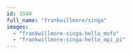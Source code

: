 ```yaml
---
id: 3348
full_name: "frankwillmore/singa"
images: 
  - "frankwillmore-singa-hello_mofo"
  - "frankwillmore-singa-hello_mpi_pi"
---
```

